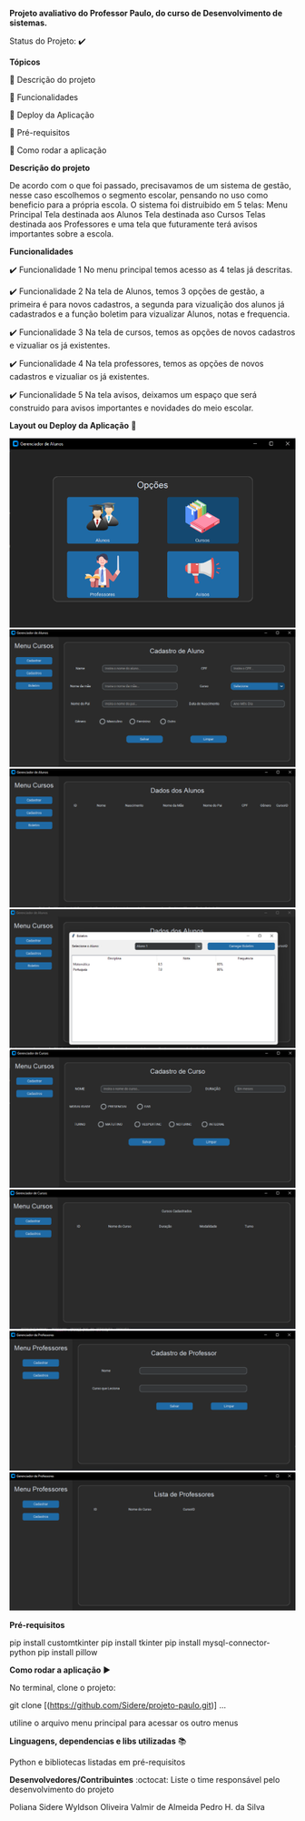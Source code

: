 __Projeto avaliativo do Professor Paulo, do curso de Desenvolvimento de sistemas.__

Status do Projeto: ✔️

__Tópicos__

🔹 Descrição do projeto

🔹 Funcionalidades

🔹 Deploy da Aplicação

🔹 Pré-requisitos

🔹 Como rodar a aplicação


__Descrição do projeto__

De acordo com o que foi passado, precisavamos de um sistema de gestão, nesse caso escolhemos o segmento escolar, pensando no uso como beneficio para a própria escola.
O sistema foi distruibido em 5 telas:
Menu Principal
Tela destinada aos Alunos
Tela destinada aso Cursos
Telas destinada aos Professores e 
uma tela que futuramente terá avisos importantes sobre a escola.


__Funcionalidades__

✔️ Funcionalidade 1
No menu principal temos acesso as 4 telas já descritas.

✔️ Funcionalidade 2
Na tela de Alunos, temos 3 opções de gestão, a primeira é para novos cadastros, a segunda para vizualição dos alunos já cadastrados 
e a função boletim para vizualizar Alunos, notas e frequencia.

✔️ Funcionalidade 3
Na tela de cursos, temos as opções de novos cadastros e vizualiar os já existentes.

✔️ Funcionalidade 4
Na tela professores, temos as opções de novos cadastros e vizualiar os já existentes.

✔️ Funcionalidade 5
Na tela avisos, deixamos um espaço que será construido para avisos importantes e novidades do meio escolar.



__Layout ou Deploy da Aplicação__ 💨

<img src="https://github.com/Sidere/projeto-paulo/blob/main/src/menu_principal.png" alt="Menu Principal">
<img src="https://github.com/Sidere/projeto-paulo/blob/main/src/tela_alunos-cadastrar.png" alt="Tela Alunos para novo cadastro">
<img src="https://github.com/Sidere/projeto-paulo/blob/main/src/tela_alunos-cadastros.png" alt="Tela Alunos para vizualizar cadastrados">
<img src="https://github.com/Sidere/projeto-paulo/blob/main/src/tela_alunos-boletim.png" alt="Tela de acesso ao Boletim escolar">
<img src="https://github.com/Sidere/projeto-paulo/blob/main/src/tela_cursos-cadastrar.png" alt="Tela para cadastro de novo curso">
<img src="https://github.com/Sidere/projeto-paulo/blob/main/src/tela_cursos-cadastros.png" alt="Tela para vizualizar cursos cadastrados">
<img src="https://github.com/Sidere/projeto-paulo/blob/main/src/tela_professores-cadastrar.png" alt="Tela para novo cadastro de Professor">
<img src="https://github.com/Sidere/projeto-paulo/blob/main/src/tela_professores-cadastros.png" alt="Tela para vizualizar professores já cadastrados">

__Pré-requisitos__

pip install customtkinter
pip install tkinter
pip install mysql-connector-python
pip install pillow



__Como rodar a aplicação__ ▶️

No terminal, clone o projeto:

git clone [(https://github.com/Sidere/projeto-paulo.git)]
...

utiline o arquivo menu principal para acessar os outro menus



__Linguagens, dependencias e libs utilizadas__ 📚

Python e bibliotecas listadas em pré-requisitos



__Desenvolvedores/Contribuintes__ :octocat:
Liste o time responsável pelo desenvolvimento do projeto


Poliana Sidere
Wyldson Oliveira
Valmir de Almeida
Pedro H. da Silva
